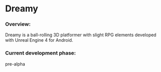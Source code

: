 # Dreamy

### Overview:
Dreamy is a ball-rolling 3D platformer with slight RPG elements developed with Unreal Engine 4 for Android.<br />

### Current development phase:
pre-alpha

